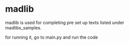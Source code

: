 # madlib
madlib is used for completing pre set up texts listed under madlibs_samples.

for running it, go to main.py and run the code
